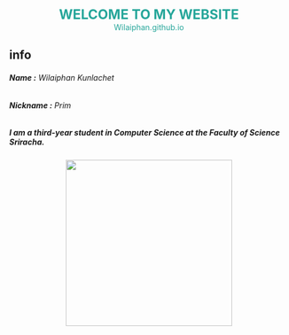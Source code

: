 <div style = "text-align:center; font-size:24px; color:#26a69a">
  <b> WELCOME TO MY WEBSITE </b>
</div>


<div align ="center" style="font-size:14xpx; color:#26a69a">
  Wilaiphan.github.io
</div>


## info


###### **Name :** Wilaiphan Kunlachet
###### **Nickname :** Prim
##### I am a third-year student in Computer Science at the Faculty of Science Sriracha.

 <div align="center">
    <img src = "/img/wilai.png" width = "300">
</div>
